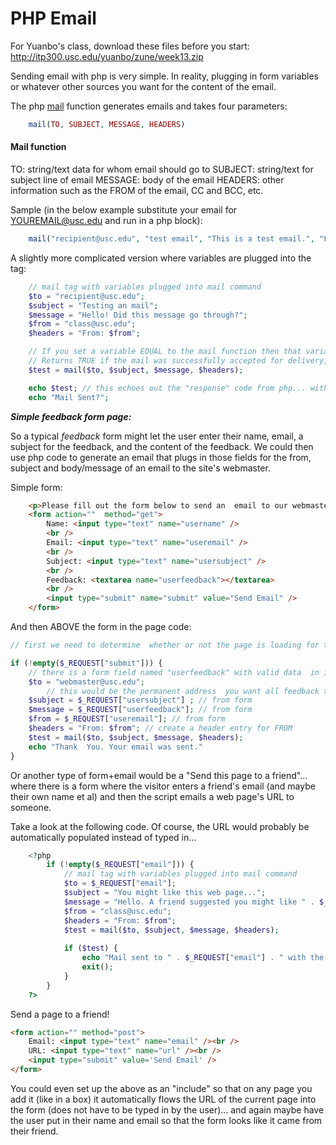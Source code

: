 PHP Email
=========

For Yuanbo's class, download these files before you start:
http://itp300.usc.edu/yuanbo/zune/week13.zip 

Sending email with php is very simple. In reality, plugging in form variables or whatever other sources you want for the content of the email.

The php [mail](http://php.net/manual/en/function.mail.php) function generates emails and takes four parameters:

```php
	mail(TO, SUBJECT, MESSAGE, HEADERS)
```

#### Mail function

TO: string/text data for whom email should go to
SUBJECT: string/text for subject line of email
MESSAGE: body of the email
HEADERS: other information such as the FROM of the email, CC and BCC, etc.

Sample (in the below example substitute your email for YOUREMAIL@usc.edu and run in a php block):

```php
	mail("recipient@usc.edu", "test email", "This is a test email.", "From: YOUREMAIL@usc.edu")
```

A slightly more complicated version where variables are plugged into the tag:

```php
	// mail tag with variables plugged into mail command
	$to = "recipient@usc.edu";
	$subject = "Testing an mail";
	$message = "Hello! Did this message go through?";
	$from = "class@usc.edu";
	$headers = "From: $from";

	// If you set a variable EQUAL to the mail function then that variable "stores" the response from the php server
	// Returns TRUE if the mail was successfully accepted for delivery, FALSE otherwise.
	$test = mail($to, $subject, $message, $headers);

	echo $test; // this echoes out the "response" code from php... with "1" being "success"
	echo "Mail Sent?";
```

___Simple feedback form page:___

So a typical _feedback_ form might let the user enter their name, email, a subject for the feedback, and the content of the feedback. We could then use php code to generate an email that plugs in those fields for the from, subject and body/message of an email to the site's webmaster.

Simple form:

```html
	<p>Please fill out the form below to send an  email to our webmaster.</p>
	<form action=""  method="get">
		Name: <input type="text" name="username" />
		<br />
		Email: <input type="text" name="useremail" />
		<br />
		Subject: <input type="text" name="usersubject" />
		<br />
		Feedback: <textarea name="userfeedback"></textarea>
		<br />
		<input type="submit" name="submit" value="Send Email" />
	</form>
```

And then ABOVE the form in the page code:

```php
// first we need to determine  whether or not the page is loading for the first time

if (!empty($_REQUEST["submit"])) {
    // there is a form field named "userfeedback" with valid data  in it
    $to = "webmaster@usc.edu"; 
    	// this would be the permanent address  you want all feedback to go to
    $subject = $_REQUEST["usersubject"] ; // from form
    $message = $_REQUEST["userfeedback"]; // from form
    $from = $_REQUEST["useremail"]; // from form
    $headers = "From: $from"; // create a header entry for FROM
    $test = mail($to, $subject, $message, $headers);
    echo "Thank  You. Your email was sent."
}
```

Or another type of form+email would be a "Send this page to a friend"... where there is a form where the visitor enters a friend's email (and maybe their own name et al) and then the script emails a web page's URL to someone.

Take a look at the following code. Of course, the URL would probably be automatically populated instead of typed in...

```php
	<?php
		if (!empty($_REQUEST["email"])) {	
			// mail tag with variables plugged into mail command
			$to = $_REQUEST["email"];
			$subject = "You might like this web page...";
			$message = "Hello. A friend suggested you might like " . $_REQUEST["url"];
			$from = "class@usc.edu";
			$headers = "From: $from";
			$test = mail($to, $subject, $message, $headers); 
		
			if ($test) {
				echo "Mail sent to " . $_REQUEST["email"] . " with the url ". $_REQUEST["url"];
				exit();
			}
		}
	?>
```

Send a page to a friend!

```html
<form action="" method="post">
	Email: <input type="text" name="email" /><br />
	URL: <input type="text" name="url" /><br />
	<input type="submit" value='Send Email' />
</form>
```

You could even set up the above as an "include" so that on any page you add it (like in a box) it automatically flows the URL of the current page into the form (does not have to be typed in by the user)... and again maybe have the user put in their name and email so that the form looks like it came from their friend.
